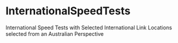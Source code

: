 # InternationalSpeedTests
International Speed Tests with Selected International Link Locations selected from an Australian Perspective
